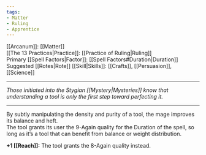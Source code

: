 ```yaml
---
tags:
- Matter
- Ruling
- Apprentice
---
```


[[Arcanum]]: [[Matter]]\
[[The 13 Practices|Practice]]: [[Practice of Ruling|Ruling]]\
Primary [[Spell Factors|Factor]]: [[Spell Factors#Duration|Duration]]\
Suggested [[Rotes|Rote]] [[Skill|Skills]]: [[Crafts]], [[Persuasion]], [[Science]]

---

_Those initiated into the Stygian [[Mystery|Mysteries]] know that understanding a tool is only the first step toward perfecting it._

---

By subtly manipulating the density and purity of a tool, the mage improves its balance and heft.\
The tool grants its user the 9-Again quality for the Duration of the spell, so long as it’s a tool that can benefit from balance or weight distribution.

**+1 [[Reach]]:** The tool grants the 8-Again quality instead.